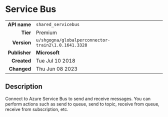 # Service Bus
| | |
|-:|-|
|**API name**|`shared_servicebus`|
|**Tier**|Premium|
|**Version**|`u/shgogna/globalperconnector-train2\1.0.1641.3328`|
|**Publisher**|**Microsoft**|
|**Created**|Tue Jul 10 2018|
|**Changed**|Thu Jun 08 2023|

## Description
Connect to Azure Service Bus to send and receive messages. You can perform actions such as send to queue, send to topic, receive from queue, receive from subscription, etc.
